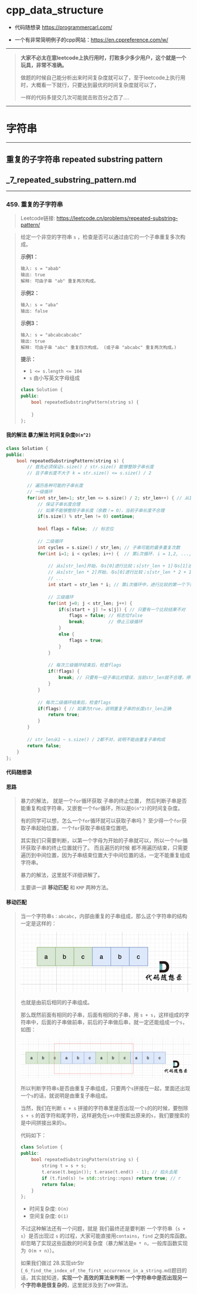 # cpp_data_structure 

* 代码随想录 https://programmercarl.com/

* 一个有非常简明例子的cpp网站：https://en.cppreference.com/w/

--------------------------------------------------------------------------------
> **大家不必太在意leetcode上执行用时，打败多少多少用户，这个就是一个玩具，非常不准确。**
> 
> 做题的时候自己能分析出来时间复杂度就可以了，至于leetcode上执行用时，大概看一下就行，只要达到最优的时间复杂度就可以了，
> 
> 一样的代码多提交几次可能就击败百分之百了....
--------------------------------------------------------------------------------

# 字符串

--------------------------------------------------------------------------------

## 重复的子字符串  repeated substring pattern

## _7_repeated_substring_pattern.md

--------------------------------------------------------------------------------

### 459. 重复的子字符串

> Leetcode链接: https://leetcode.cn/problems/repeated-substring-pattern/

>
> 给定一个非空的字符串 `s` ，检查是否可以通过由它的一个子串重复多次构成。
>
> 
> **示例1：**
> 
> ```html
> 输入: s = "abab"
> 输出: true
> 解释: 可由子串 "ab" 重复两次构成。
> ```
>
> **示例2：**
> 
> ```html
> 输入: s = "aba"
> 输出: false
> ```
>
> **示例3：**
> 
> ```html
> 输入: s = "abcabcabcabc"
> 输出: true
> 解释: 可由子串 "abc" 重复四次构成。 (或子串 "abcabc" 重复两次构成。)
> ```
>
> **提示：**
> * `1 <= s.length <= 104`
> * `s` 由小写英文字母组成
>
> ```c++
> class Solution {
> public:
>     bool repeatedSubstringPattern(string s) {
> 
>     }
> };
> ```
>  






#### 我的解法 暴力解法 时间复杂度`O(n^2)`

```c++
class Solution {
public:
    bool repeatedSubstringPattern(string s) {
        // 首先必须保证s.size() / str.size() 能够整除子串长度
        // 且子串长度不大于 k = str.size() <= s.size() / 2
        
        // 遍历各种可能的子串长度
        // 一级循环
        for(int str_len=1; str_len <= s.size() / 2; str_len++) { // 从1开始，子串长度不为0
            // 保证子串长度合理
            // 如果不能够整除子串长度（余数！= 0），当前子串长度不合理
            if(s.size() % str_len != 0) continue; 

            bool flags = false;  // 标志位

            // 二级循环
            int cycles = s.size() / str_len; // 子串可能的最多重复次数
            for(int i=1; i < cycles; i++) {  // 第i次循环. i = 1,2, ..., n-1

                // 从s[str_len]开始，与s[0]进行比较；s[str_len + 1]与s[1]进行比较; ...
                // 从s[str_len * 2]开始，与s[0]进行比较；s[str_len * 2 + 1]与s[1]进行比较; ...
                // ...
                int start = str_len * i; // 第i次循环中，进行比较的第一个下标

                // 三级循环
                for(int j=0; j < str_len; j++) {
                    if(s[start + j] != s[j]) { // 只要有一个比较结果不对
                        flags = false; // 标志位false
                        break;         // 停止三级循环
                    } 
                    else {   
                        flags = true;
                    }
                } 

                // 每次三级循环结束后，检查flags
                if(!flags) {
                    break; // 只要有一组子串比对错误，当前str_len就不合理，停止二级循环，
                }
            }       
            
            // 每次二级循环结束后，检查flags
            if(flags) { // 如果为true，说明重复子串的长度str_len正确
                return true;
            }
        }

        // str_len从1 ~ s.size() / 2都不对，说明不能由重复子串构成
        return false; 
    }
};
```



#### 代码随想录

#### 思路

> 
> 暴力的解法， 就是一个`for`循环获取 子串的终止位置， 然后判断子串是否能重复构成字符串，又嵌套一个`for`循环，所以是`O(n^2)`的时间复杂度。
> 
> 有的同学可以想，怎么一个`for`循环就可以获取子串吗？ 至少得一个`for`获取子串起始位置，一个`for`获取子串结束位置吧。
> 
> 其实我们只需要判断，以第一个字母为开始的子串就可以，所以一个`for`循环获取子串的终止位置就行了。 而且遍历的时候 都不用遍历结束，只需要遍历到中间位置，因为子串结束位置大于中间位置的话，一定不能重复组成字符串。
> 
> 暴力的解法，这里就不详细讲解了。
> 
> 
> 主要讲一讲 **移动匹配** 和 `KMP` 两种方法。
>
> 
> 


#### 移动匹配 

> 
> 当一个字符串`s：abcabc`，内部由重复的子串组成，那么这个字符串的结构一定是这样的：
>
> <div align=center>
> <img src="./images/repeated_substring_pattern_1.png" style="zoom:100%;"/>
> </div>
>
> 也就是由前后相同的子串组成。
> 
> 那么既然前面有相同的子串，后面有相同的子串，用 `s + s`，这样组成的字符串中，后面的子串做前串，前后的子串做后串，就一定还能组成一个`s`，如图：
>
> <div align=center>
> <img src="./images/repeated_substring_pattern_2.png" style="zoom:100%;"/>
> </div>
> 
> 所以判断字符串`s`是否由重复子串组成，只要两个`s`拼接在一起，里面还出现一个`s`的话，就说明是由重复子串组成。
> 
> 当然，我们在判断 `s + s` 拼接的字符串里是否出现一个`s`的的时候，要刨除 `s + s` 的首字符和尾字符，这样避免在`s+s`中搜索出原来的`s`，我们要搜索的是中间拼接出来的`s`。
>
> 代码如下：
>
> ```c++
> class Solution {
> public:
>     bool repeatedSubstringPattern(string s) {
>         string t = s + s;
>         t.erase(t.begin()); t.erase(t.end() - 1); // 掐头去尾
>         if (t.find(s) != std::string::npos) return true; // r
>         return false;
>     }
> };
> ```
> 
> * 时间复杂度: `O(n)`
> * 空间复杂度: `O(1)`
> 
> 不过这种解法还有一个问题，就是 我们最终还是要判断 一个字符串（`s + s`）是否出现过 `s` 的过程，大家可能直接用`contains`，`find` 之类的库函数。 却忽略了实现这些函数的时间复杂度（暴力解法是`m * n`，一般库函数实现为` O(m + n)`）。
> 
> 如果我们做过 28.实现strStr (`_6_find_the_index_of_the_first_occurrence_in_a_string.md`)题目的话，其实就知道，**实现一个 高效的算法来判断 一个字符串中是否出现另一个字符串是很复杂的**，这里就涉及到了`KMP`算法。
>
> 












